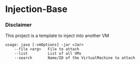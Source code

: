 # Injection-Base

### Disclaimer

This project is a template to inject into another VM

```text
usage: java [-vmOptions] -jar <Jar>
    --file <arg>   File to attach
    --list         List of all VMs
    --search       Name/ID of the VirtualMachine to attach
```
